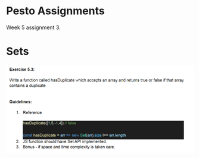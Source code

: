 # Pesto Assignments

Week 5 assignment 3.

# Sets

![ExerciseDetails](./assets/images/Exercise-5.3.png "ExerciseDetails")
